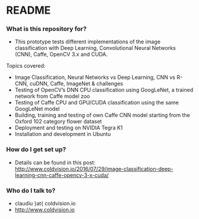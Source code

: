 # README #

### What is this repository for? ###

* This prototype tests different implementations of the image classification with Deep Learning, Convolutional Neural Networks (CNN), Caffe, OpenCV 3.x and CUDA.

Topics covered:

* Image Classification, Neural Networks vs Deep Learning, CNN vs R-CNN, cuDNN, Caffe, ImageNet & challenges
* Testing of OpenCV’s DNN CPU classification using GoogLeNet, a trained network from Caffe model zoo
* Testing of Caffe CPU and GPU/CUDA classification using the same GoogLeNet model
* Building, training and testing of own Caffe CNN model starting from the Oxford 102 category flower dataset
* Deployment and testing on NVIDIA Tegra K1
* Installation and development in Ubuntu


### How do I get set up? ###

* Details can be found in this post:
http://www.coldvision.io/2016/07/29/image-classification-deep-learning-cnn-caffe-opencv-3-x-cuda/

### Who do I talk to? ###

* claudiu }at{ coldvision.io
* http://www.coldvision.io
